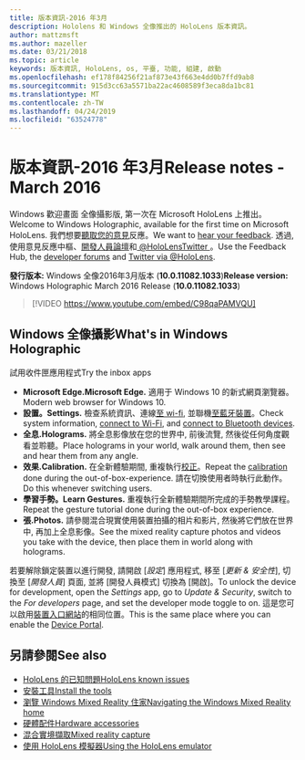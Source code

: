 ```yaml
---
title: 版本資訊-2016 年3月
description: Hololens 和 Windows 全像推出的 HoloLens 版本資訊。
author: mattzmsft
ms.author: mazeller
ms.date: 03/21/2018
ms.topic: article
keywords: 版本資訊, HoloLens, os, 平臺, 功能, 組建, 啟動
ms.openlocfilehash: ef178f84256f21af873e43f663e4dd0b7ffd9ab8
ms.sourcegitcommit: 915d3cc63a5571ba22ac4608589f3eca8da1bc81
ms.translationtype: MT
ms.contentlocale: zh-TW
ms.lasthandoff: 04/24/2019
ms.locfileid: "63524778"
---
```

# <a name="release-notes---march-2016"></a><span data-ttu-id="311eb-104">版本資訊-2016 年3月</span><span class="sxs-lookup"><span data-stu-id="311eb-104">Release notes - March 2016</span></span>

<span data-ttu-id="311eb-105">Windows 歡迎畫面 全像攝影版, 第一次在 Microsoft HoloLens 上推出。</span><span class="sxs-lookup"><span data-stu-id="311eb-105">Welcome to Windows Holographic, available for the first time on Microsoft HoloLens.</span></span> <span data-ttu-id="311eb-106">我們想要[聽取您的意見](give-us-feedback.md)反應。</span><span class="sxs-lookup"><span data-stu-id="311eb-106">We want to [hear your feedback](give-us-feedback.md).</span></span> <span data-ttu-id="311eb-107">透過, 使用意見反應中樞、[開發人員論壇](https://forums.hololens.com)和[ @HoloLensTwitter ](https://twitter.com/hololens)。</span><span class="sxs-lookup"><span data-stu-id="311eb-107">Use the Feedback Hub, the [developer forums](https://forums.hololens.com) and [Twitter via @HoloLens](https://twitter.com/hololens).</span></span>

<span data-ttu-id="311eb-108">**發行版本:** Windows 全像2016年3月版本 (**10.0.11082.1033**)</span><span class="sxs-lookup"><span data-stu-id="311eb-108">**Release version:** Windows Holographic March 2016 Release (**10.0.11082.1033**)</span></span>

>[!VIDEO https://www.youtube.com/embed/C98qaPAMVQU]

## <a name="whats-in-windows-holographic"></a><span data-ttu-id="311eb-109">Windows 全像攝影</span><span class="sxs-lookup"><span data-stu-id="311eb-109">What's in Windows Holographic</span></span>

<span data-ttu-id="311eb-110">試用收件匣應用程式</span><span class="sxs-lookup"><span data-stu-id="311eb-110">Try the inbox apps</span></span>
* <span data-ttu-id="311eb-111">**Microsoft Edge.**</span><span class="sxs-lookup"><span data-stu-id="311eb-111">**Microsoft Edge.**</span></span> <span data-ttu-id="311eb-112">適用于 Windows 10 的新式網頁瀏覽器。</span><span class="sxs-lookup"><span data-stu-id="311eb-112">Modern web browser for Windows 10.</span></span>
* <span data-ttu-id="311eb-113">**設置。**</span><span class="sxs-lookup"><span data-stu-id="311eb-113">**Settings.**</span></span> <span data-ttu-id="311eb-114">檢查系統資訊、連線[至 wi-fi](connecting-to-wi-fi-on-hololens.md), 並聯機[至藍牙裝置](hardware-accessories.md)。</span><span class="sxs-lookup"><span data-stu-id="311eb-114">Check system information, [connect to Wi-Fi](connecting-to-wi-fi-on-hololens.md), and [connect to Bluetooth devices](hardware-accessories.md).</span></span>
* <span data-ttu-id="311eb-115">**全息.**</span><span class="sxs-lookup"><span data-stu-id="311eb-115">**Holograms.**</span></span> <span data-ttu-id="311eb-116">將全息影像放在您的世界中, 前後流覽, 然後從任何角度觀看並聆聽。</span><span class="sxs-lookup"><span data-stu-id="311eb-116">Place holograms in your world, walk around them, then see and hear them from any angle.</span></span>
* <span data-ttu-id="311eb-117">**效果.**</span><span class="sxs-lookup"><span data-stu-id="311eb-117">**Calibration.**</span></span> <span data-ttu-id="311eb-118">在全新體驗期間, 重複執行[校正](calibration.md)。</span><span class="sxs-lookup"><span data-stu-id="311eb-118">Repeat the [calibration](calibration.md) done during the out-of-box-experience.</span></span> <span data-ttu-id="311eb-119">請在切換使用者時執行此動作。</span><span class="sxs-lookup"><span data-stu-id="311eb-119">Do this whenever switching users.</span></span>
* <span data-ttu-id="311eb-120">**學習手勢。**</span><span class="sxs-lookup"><span data-stu-id="311eb-120">**Learn Gestures.**</span></span> <span data-ttu-id="311eb-121">重複執行全新體驗期間所完成的手勢教學課程。</span><span class="sxs-lookup"><span data-stu-id="311eb-121">Repeat the gesture tutorial done during the out-of-box experience.</span></span>
* <span data-ttu-id="311eb-122">**張.**</span><span class="sxs-lookup"><span data-stu-id="311eb-122">**Photos.**</span></span> <span data-ttu-id="311eb-123">請參閱混合現實使用裝置拍攝的相片和影片, 然後將它們放在世界中, 再加上全息影像。</span><span class="sxs-lookup"><span data-stu-id="311eb-123">See the mixed reality capture photos and videos you take with the device, then place them in world along with holograms.</span></span>

<span data-ttu-id="311eb-124">若要解除鎖定裝置以進行開發, 請開啟 [*設定*] 應用程式, 移至 [*更新 & 安全性*], 切換至 [*開發人員*] 頁面, 並將 [開發人員模式] 切換為 [開啟]。</span><span class="sxs-lookup"><span data-stu-id="311eb-124">To unlock the device for development, open the *Settings* app, go to *Update & Security*, switch to the *For developers* page, and set the developer mode toggle to on.</span></span> <span data-ttu-id="311eb-125">這是您可以啟用[裝置入口網站](using-the-windows-device-portal.md)的相同位置。</span><span class="sxs-lookup"><span data-stu-id="311eb-125">This is the same place where you can enable the [Device Portal](using-the-windows-device-portal.md).</span></span>

## <a name="see-also"></a><span data-ttu-id="311eb-126">另請參閱</span><span class="sxs-lookup"><span data-stu-id="311eb-126">See also</span></span>
* [<span data-ttu-id="311eb-127">HoloLens 的已知問題</span><span class="sxs-lookup"><span data-stu-id="311eb-127">HoloLens known issues</span></span>](hololens-known-issues.md)
* [<span data-ttu-id="311eb-128">安裝工具</span><span class="sxs-lookup"><span data-stu-id="311eb-128">Install the tools</span></span>](install-the-tools.md)
* [<span data-ttu-id="311eb-129">瀏覽 Windows Mixed Reality 住家</span><span class="sxs-lookup"><span data-stu-id="311eb-129">Navigating the Windows Mixed Reality home</span></span>](navigating-the-windows-mixed-reality-home.md)
* [<span data-ttu-id="311eb-130">硬體配件</span><span class="sxs-lookup"><span data-stu-id="311eb-130">Hardware accessories</span></span>](hardware-accessories.md)
* [<span data-ttu-id="311eb-131">混合實境擷取</span><span class="sxs-lookup"><span data-stu-id="311eb-131">Mixed reality capture</span></span>](mixed-reality-capture.md)
* [<span data-ttu-id="311eb-132">使用 HoloLens 模擬器</span><span class="sxs-lookup"><span data-stu-id="311eb-132">Using the HoloLens emulator</span></span>](using-the-hololens-emulator.md)
